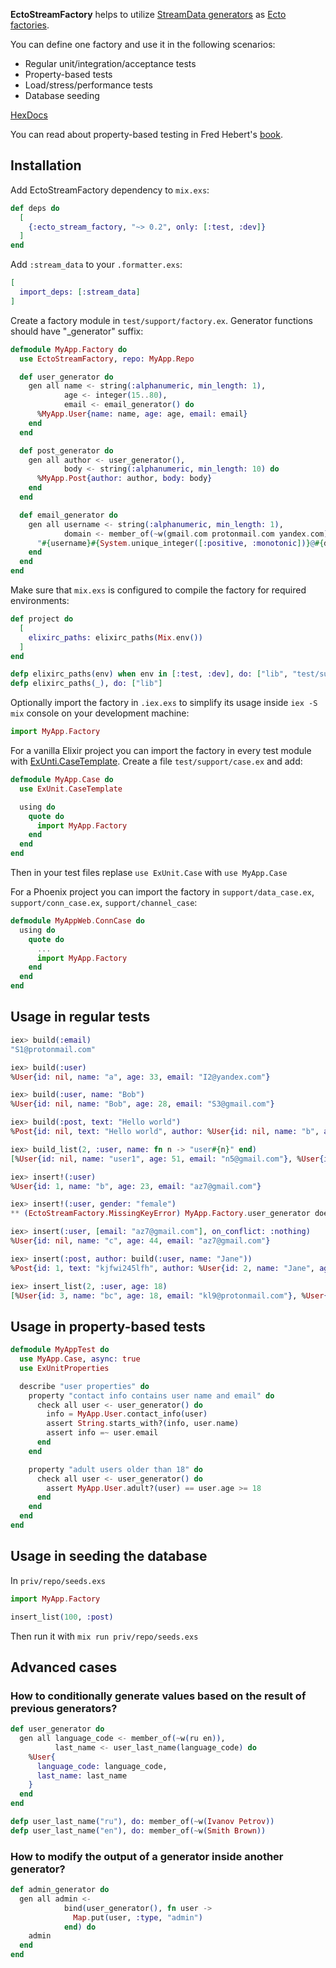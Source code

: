 **EctoStreamFactory** helps to utilize [StreamData generators](https://hexdocs.pm/stream_data/ExUnitProperties.html#gen/1)
as [Ecto factories](https://hexdocs.pm/ecto/test-factories.html).

You can define one factory and use it in the following scenarios:
* Regular unit/integration/acceptance tests
* Property-based tests
* Load/stress/performance tests
* Database seeding

[HexDocs](https://hexdocs.pm/ecto_stream_factory)

You can read about property-based testing in Fred Hebert's [book](https://pragprog.com/titles/fhproper/property-based-testing-with-proper-erlang-and-elixir).

## Installation

Add EctoStreamFactory dependency to `mix.exs`:

```elixir
def deps do
  [
    {:ecto_stream_factory, "~> 0.2", only: [:test, :dev]}
  ]
end
```

Add `:stream_data` to your `.formatter.exs`:

```elixir
[
  import_deps: [:stream_data]
]
```

Create a factory module in `test/support/factory.ex`. Generator functions should have "_generator" suffix:

```elixir
defmodule MyApp.Factory do
  use EctoStreamFactory, repo: MyApp.Repo

  def user_generator do
    gen all name <- string(:alphanumeric, min_length: 1),
            age <- integer(15..80),
            email <- email_generator() do
      %MyApp.User{name: name, age: age, email: email}
    end
  end

  def post_generator do
    gen all author <- user_generator(),
            body <- string(:alphanumeric, min_length: 10) do
      %MyApp.Post{author: author, body: body}
    end
  end

  def email_generator do
    gen all username <- string(:alphanumeric, min_length: 1),
            domain <- member_of(~w(gmail.com protonmail.com yandex.com)) do
      "#{username}#{System.unique_integer([:positive, :monotonic])}@#{domain}"
    end
  end
end
```

Make sure that `mix.exs` is configured to compile the factory for required environments:

```elixir
def project do
  [
    elixirc_paths: elixirc_paths(Mix.env())
  ]
end

defp elixirc_paths(env) when env in [:test, :dev], do: ["lib", "test/support"]
defp elixirc_paths(_), do: ["lib"]
```

Optionally import the factory in `.iex.exs` to simplify its usage inside `iex -S mix` console on your development machine:

```elixir
import MyApp.Factory
```

For a vanilla Elixir project you can import the factory in every test module with [ExUnti.CaseTemplate](https://hexdocs.pm/ex_unit/ExUnit.CaseTemplate.html).
Create a file `test/support/case.ex` and add:
```elixir
defmodule MyApp.Case do
  use ExUnit.CaseTemplate

  using do
    quote do
      import MyApp.Factory
    end
  end
end
```
Then in your test files replase `use ExUnit.Case` with `use MyApp.Case`

For a Phoenix project you can import the factory in `support/data_case.ex`, `support/conn_case.ex`, `support/channel_case`:

```elixir
defmodule MyAppWeb.ConnCase do
  using do
    quote do
      ...
      import MyApp.Factory
    end
  end
end
```

## Usage in regular tests

```elixir
iex> build(:email)
"S1@protonmail.com"

iex> build(:user)
%User{id: nil, name: "a", age: 33, email: "I2@yandex.com"}

iex> build(:user, name: "Bob")
%User{id: nil, name: "Bob", age: 28, email: "S3@gmail.com"}

iex> build(:post, text: "Hello world")
%Post{id: nil, text: "Hello world", author: %User{id: nil, name: "b", age: 28, email: "l4@gmail.com"}}

iex> build_list(2, :user, name: fn n -> "user#{n}" end)
[%User{id: nil, name: "user1", age: 51, email: "n5@gmail.com"}, %User{id: nil, name: "user2", age: 40, email: "O6@yandex.com"}]

iex> insert!(:user)
%User{id: 1, name: "b", age: 23, email: "az7@gmail.com"}

iex> insert!(:user, gender: "female")
** (EctoStreamFactory.MissingKeyError) MyApp.Factory.user_generator does not generate :gender field.

iex> insert(:user, [email: "az7@gmail.com"], on_conflict: :nothing)
%User{id: nil, name: "c", age: 44, email: "az7@gmail.com"}

iex> insert(:post, author: build(:user, name: "Jane"))
%Post{id: 1, text: "kjfwi245lfh", author: %User{id: 2, name: "Jane", age: 34, email: "jhg8@yandex.com"}}

iex> insert_list(2, :user, age: 18)
[%User{id: 3, name: "bc", age: 18, email: "kl9@protonmail.com"}, %User{id: 4, name: "bd", age: 18, email: "hj10@yandex.com"}]
```

## Usage in property-based tests

```elixir
defmodule MyAppTest do
  use MyApp.Case, async: true
  use ExUnitProperties

  describe "user properties" do
    property "contact info contains user name and email" do
      check all user <- user_generator() do
        info = MyApp.User.contact_info(user) 
        assert String.starts_with?(info, user.name)
        assert info =~ user.email
      end
    end

    property "adult users older than 18" do
      check all user <- user_generator() do
        assert MyApp.User.adult?(user) == user.age >= 18
      end
    end
  end
end
```

## Usage in seeding the database

In `priv/repo/seeds.exs`

```elixir
import MyApp.Factory

insert_list(100, :post)
```
Then run it with `mix run priv/repo/seeds.exs`

## Advanced cases
### How to conditionally generate values based on the result of previous generators?

```elixir
def user_generator do
  gen all language_code <- member_of(~w(ru en)),
          last_name <- user_last_name(language_code) do
    %User{
      language_code: language_code,
      last_name: last_name
    }
  end
end

defp user_last_name("ru"), do: member_of(~w(Ivanov Petrov))
defp user_last_name("en"), do: member_of(~w(Smith Brown))
```

### How to modify the output of a generator inside another generator?

```elixir
def admin_generator do
  gen all admin <-
            bind(user_generator(), fn user ->
              Map.put(user, :type, "admin")
            end) do
    admin
  end
end
```

